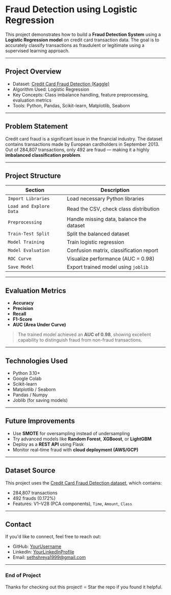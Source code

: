 #  Fraud Detection using Logistic Regression

This project demonstrates how to build a **Fraud Detection System** using a **Logistic Regression model** on credit card transaction data. The goal is to accurately classify transactions as fraudulent or legitimate using a supervised learning approach.

---

## Project Overview

-  Dataset: [Credit Card Fraud Detection (Kaggle)](https://www.kaggle.com/datasets/mlg-ulb/creditcardfraud)
-  Algorithm Used: Logistic Regression
-  Key Concepts: Class imbalance handling, feature preprocessing, evaluation metrics
-  Tools: Python, Pandas, Scikit-learn, Matplotlib, Seaborn

---

## Problem Statement

Credit card fraud is a significant issue in the financial industry. The dataset contains transactions made by European cardholders in September 2013. Out of 284,807 transactions, only 492 are fraud — making it a highly **imbalanced classification problem**.

---

## Project Structure

| Section | Description |
|--------|-------------|
| `Import Libraries` | Load necessary Python libraries |
| `Load and Explore Data` | Read the CSV, check class distribution |
| `Preprocessing` | Handle missing data, balance the dataset |
| `Train-Test Split` | Split the balanced dataset |
| `Model Training` | Train logistic regression |
| `Model Evaluation` | Confusion matrix, classification report |
| `ROC Curve` | Visualize performance (AUC = 0.98) |
| `Save Model` | Export trained model using `joblib` |

---

## Evaluation Metrics

- **Accuracy**
- **Precision**
- **Recall**
- **F1-Score**
- **AUC (Area Under Curve)**

> The trained model achieved an **AUC of 0.98**, showing excellent capability to distinguish fraud from non-fraud transactions.

---

##  Technologies Used

- Python 3.10+
- Google Colab
- Scikit-learn
- Matplotlib / Seaborn
- Pandas / Numpy
- Joblib (for saving models)

---

## Future Improvements

-  Use **SMOTE** for oversampling instead of undersampling
-  Try advanced models like **Random Forest**, **XGBoost**, or **LightGBM**
-  Deploy as a **REST API** using Flask
-  Monitor real-time fraud with **cloud deployment (AWS/GCP)**

---

##  Dataset Source

This project uses the [Credit Card Fraud Detection dataset](https://www.kaggle.com/datasets/mlg-ulb/creditcardfraud), which contains:

- 284,807 transactions
- 492 frauds (0.172%)
- Features: V1–V28 (PCA components), `Time`, `Amount`, `Class`

---

## Contact

If you'd like to connect, feel free to reach out:


- GitHub: [YourUsername](https://github.com/priyalseth)
- LinkedIn: [YourLinkedInProfile](https://www.linkedin.com/in/priyal-seth-2493302a2/)
- Email: sethshreya1999@gmail.com

---



###  End of Project

Thanks for checking out this project! ⭐ Star the repo if you found it helpful.
